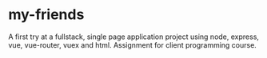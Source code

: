 # my-friends
A first try at a fullstack, single page application project using node, express, vue, vue-router, vuex and html. 
Assignment for client programming course.

